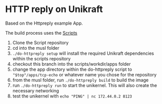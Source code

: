 # HTTP reply on Unikraft

Based on the Httpreply example App.

The build process uses the [Scripts](https://github.com/unikraft-upb/scripts)

1. Clone the Script repository
2. cd into the musl folder
3. `./do-httpreply setup` will install the required Unikraft dependencies within the scripts repository
5. checkout this branch into the scripts/workdir/apps folder
4. change the app directory within the do-httpreply script to `"$top"/apps/tcp-echo` or whatever name you chose for the repository
5. from the musl folder, run `./do-httpreply build` to build the image
6. run `./do-httpreply run` to start the unikernel. This will also create the necessary networking
7. test the unikernel with `echo "PING" | nc 172.44.0.2 8123`

